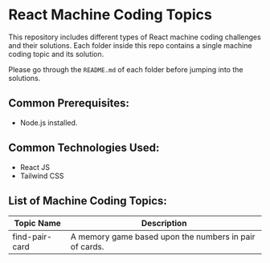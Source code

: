 # React Machine Coding Topics

This repository includes different types of React machine coding challenges and their solutions. Each folder inside this repo contains a single machine coding topic and its solution.

Please go through the `README.md` of each folder before jumping into the solutions.

## Common Prerequisites:

- Node.js installed.

## Common Technologies Used:

- React JS
- Tailwind CSS

## List of Machine Coding Topics:

| Topic Name | Description |
|---|---|
| find-pair-card | A memory game based upon the numbers in pair of cards. |